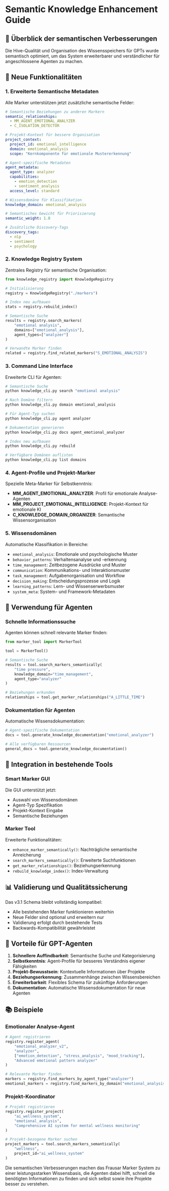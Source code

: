 # Semantic Knowledge Enhancement Guide

## 🧠 Überblick der semantischen Verbesserungen

Die Hive-Qualität und Organisation des Wissensspeichers für GPTs wurde semantisch optimiert, um das System erweiterbarer und verständlicher für angeschlossene Agenten zu machen.

## 🎯 Neue Funktionalitäten

### 1. Erweiterte Semantische Metadaten

Alle Marker unterstützen jetzt zusätzliche semantische Felder:

```yaml
# Semantische Beziehungen zu anderen Markern
semantic_relationships:
  - MM_AGENT_EMOTIONAL_ANALYZER
  - C_ISOLATION_DETECTOR

# Projekt-Kontext für bessere Organisation
project_context:
  project_id: emotional_intelligence
  domain: emotional_analysis
  scope: "Kernkomponente für emotionale Mustererkennung"

# Agent-spezifische Metadaten
agent_metadata:
  agent_type: analyzer
  capabilities:
    - emotion_detection
    - sentiment_analysis
  access_level: standard

# Wissensdomäne für Klassifikation
knowledge_domain: emotional_analysis

# Semantisches Gewicht für Priorisierung
semantic_weight: 1.8

# Zusätzliche Discovery-Tags
discovery_tags:
  - nlp
  - sentiment
  - psychology
```

### 2. Knowledge Registry System

Zentrales Registry für semantische Organisation:

```python
from knowledge_registry import KnowledgeRegistry

# Initialisierung
registry = KnowledgeRegistry("./markers")

# Index neu aufbauen
stats = registry.rebuild_index()

# Semantische Suche
results = registry.search_markers(
    "emotional analysis",
    domains=["emotional_analysis"],
    agent_types=["analyzer"]
)

# Verwandte Marker finden
related = registry.find_related_markers("S_EMOTIONAL_ANALYSIS")
```

### 3. Command Line Interface

Erweiterte CLI für Agenten:

```bash
# Semantische Suche
python knowledge_cli.py search "emotional analysis"

# Nach Domäne filtern
python knowledge_cli.py domain emotional_analysis

# Für Agent-Typ suchen
python knowledge_cli.py agent analyzer

# Dokumentation generieren
python knowledge_cli.py docs agent_emotional_analyzer

# Index neu aufbauen
python knowledge_cli.py rebuild

# Verfügbare Domänen auflisten
python knowledge_cli.py list domains
```

### 4. Agent-Profile und Projekt-Marker

Spezielle Meta-Marker für Selbstkenntnis:

- **MM_AGENT_EMOTIONAL_ANALYZER**: Profil für emotionale Analyse-Agenten
- **MM_PROJECT_EMOTIONAL_INTELLIGENCE**: Projekt-Kontext für emotionale KI
- **C_KNOWLEDGE_DOMAIN_ORGANIZER**: Semantische Wissensorganisation

### 5. Wissensdomänen

Automatische Klassifikation in Bereiche:

- `emotional_analysis`: Emotionale und psychologische Muster
- `behavior_patterns`: Verhaltensanalyse und -erkennung
- `time_management`: Zeitbezogene Ausdrücke und Muster
- `communication`: Kommunikations- und Interaktionsmuster
- `task_management`: Aufgabenorganisation und Workflow
- `decision_making`: Entscheidungsprozesse und Logik
- `learning_patterns`: Lern- und Wissenserwerbsmuster
- `system_meta`: System- und Framework-Metadaten

## 🚀 Verwendung für Agenten

### Schnelle Informationssuche

Agenten können schnell relevante Marker finden:

```python
from marker_tool import MarkerTool

tool = MarkerTool()

# Semantische Suche
results = tool.search_markers_semantically(
    "time pressure",
    knowledge_domain="time_management",
    agent_type="analyzer"
)

# Beziehungen erkunden
relationships = tool.get_marker_relationships("A_LITTLE_TIME")
```

### Dokumentation für Agenten

Automatische Wissensdokumentation:

```python
# Agent-spezifische Dokumentation
docs = tool.generate_knowledge_documentation("emotional_analyzer")

# Alle verfügbaren Ressourcen
general_docs = tool.generate_knowledge_documentation()
```

## 🔧 Integration in bestehende Tools

### Smart Marker GUI

Die GUI unterstützt jetzt:
- Auswahl von Wissensdomänen
- Agent-Typ Spezifikation
- Projekt-Kontext Eingabe
- Semantische Beziehungen

### Marker Tool

Erweiterte Funktionalitäten:
- `enhance_marker_semantically()`: Nachträgliche semantische Anreicherung
- `search_markers_semantically()`: Erweiterte Suchfunktionen
- `get_marker_relationships()`: Beziehungserkennung
- `rebuild_knowledge_index()`: Index-Verwaltung

## 📊 Validierung und Qualitätssicherung

Das v3.1 Schema bleibt vollständig kompatibel:
- Alle bestehenden Marker funktionieren weiterhin
- Neue Felder sind optional und erweitern nur
- Validierung erfolgt durch bestehende Tests
- Backwards-Kompatibilität gewährleistet

## 🎯 Vorteile für GPT-Agenten

1. **Schnellere Auffindbarkeit**: Semantische Suche und Kategorisierung
2. **Selbstkenntnis**: Agent-Profile für besseres Verständnis eigener Fähigkeiten
3. **Projekt-Bewusstsein**: Kontextuelle Informationen über Projekte
4. **Beziehungserkennung**: Zusammenhänge zwischen Wissensbereichen
5. **Erweiterbarkeit**: Flexibles Schema für zukünftige Anforderungen
6. **Dokumentation**: Automatische Wissensdokumentation für neue Agenten

## 📚 Beispiele

### Emotionaler Analyse-Agent

```python
# Agent registrieren
registry.register_agent(
    "emotional_analyzer_v2",
    "analyzer", 
    ["emotion_detection", "stress_analysis", "mood_tracking"],
    "Advanced emotional pattern analyzer"
)

# Relevante Marker finden
markers = registry.find_markers_by_agent_type("analyzer")
emotional_markers = registry.find_markers_by_domain("emotional_analysis")
```

### Projekt-Koordinator

```python
# Projekt registrieren
registry.register_project(
    "ai_wellness_system",
    "emotional_analysis",
    "Comprehensive AI system for mental wellness monitoring"
)

# Projekt-bezogene Marker suchen
project_markers = tool.search_markers_semantically(
    "wellness",
    project_id="ai_wellness_system"
)
```

Die semantischen Verbesserungen machen das Frausar Marker System zu einer leistungsstarken Wissensbasis, die Agenten dabei hilft, schnell die benötigten Informationen zu finden und sich selbst sowie ihre Projekte besser zu verstehen.